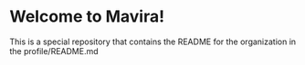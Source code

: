 # Welcome to Mavira!
This is a special repository that contains the README for the organization in the profile/README.md
